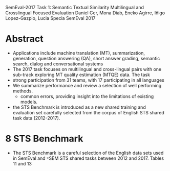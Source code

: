 SemEval-2017 Task 1: Semantic Textual Similarity Multilingual and Crosslingual Focused Evaluation 
Daniel Cer, Mona Diab, Eneko Agirre, Iñigo Lopez-Gazpio, Lucia Specia
SemEval 2017

# Abstract

* Applications include machine translation (MT), summarization, generation,
  question answering (QA), short answer grading, semantic search, dialog and
  conversational systems
* The 2017 task focuses on multilingual and cross-lingual pairs with one
  sub-track exploring MT quality estimation (MTQE) data. The task
* strong participation from 31 teams, with 17 participating in all languages
* We summarize performance and review a selection of well performing methods.
  * common errors, providing insight into the limitations of existing models.
* the STS Benchmark is introduced as a new shared training and evaluation set
  carefully selected from the corpus of English STS shared task data
  (2012-2017).

# 8 STS Benchmark

* The STS Benchmark is a careful selection of the English data sets used in
  SemEval and `*`SEM STS shared tasks between 2012 and 2017. Tables 11 and 13
